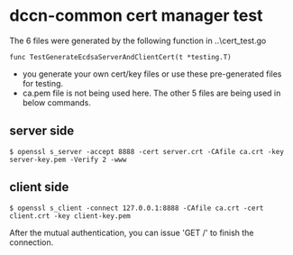 # dccn-common cert manager test
The 6 files were generated by the following function in ..\cert_test.go

```
func TestGenerateEcdsaServerAndClientCert(t *testing.T)
```

- you generate your own cert/key files or use these pre-generated files for testing.
- ca.pem file is not being used here. The other 5 files are being used in below commands.

## server side

```
$ openssl s_server -accept 8888 -cert server.crt -CAfile ca.crt -key server-key.pem -Verify 2 -www
```

## client side

```
$ openssl s_client -connect 127.0.0.1:8888 -CAfile ca.crt -cert client.crt -key client-key.pem
```

After the mutual authentication, you can issue 'GET /' to finish the connection.
